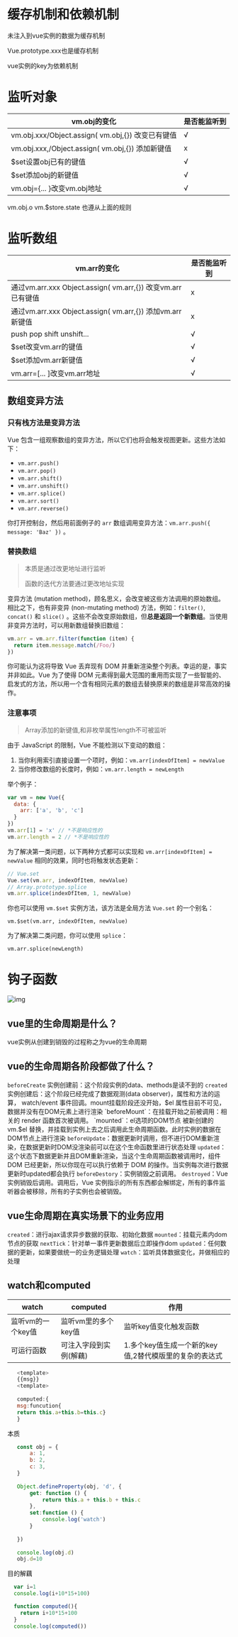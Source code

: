 # 缓存机制和依赖机制

未注入到vue实例的数据为缓存机制

Vue.prototype.xxx也是缓存机制

vue实例的key为依赖机制



# 监听对象

| vm.obj的变化                                      | 是否能监听到 |
| ------------------------------------------------- | ------------ |
| vm.obj.xxx/Object.assign( vm.obj,{}) 改变已有键值 | √            |
| vm.obj.xxx,/Object.assign( vm.obj,{}) 添加新键值  | x            |
| $set设置obj已有的键值                             | √            |
| $set添加obj的新键值                               | √            |
| vm.obj={... }改变vm.obj地址                       | √            |

vm.obj.o    vm.$store.state  也遵从上面的规则

# 监听数组

| vm.arr的变化                                                 | 是否能监听到 |
| ------------------------------------------------------------ | ------------ |
| 通过vm.arr.xxx  Object.assign( vm.arr,{}) 改变vm.arr已有键值 | x            |
| 通过vm.arr.xxx Object.assign( vm.arr,{}) 添加vm.arr新键值    | x            |
| push pop shift unshift...                                    | √            |
| $set改变vm.arr的键值                                         | √            |
| $set添加vm.arr新键值                                         | √            |
| vm.arr=[... ]改变vm.arr地址                                  | √            |

## 数组变异方法

### 只有栈方法是变异方法

Vue 包含一组观察数组的变异方法，所以它们也将会触发视图更新。这些方法如下：

- `vm.arr.push()`
- `vm.arr.pop()`
- `vm.arr.shift()`
- `vm.arr.unshift()`
- `vm.arr.splice()`
- `vm.arr.sort()`
- `vm.arr.reverse()`

你打开控制台，然后用前面例子的 `arr` 数组调用变异方法：`vm.arr.push({ message: 'Baz' })` 。

### 替换数组

> 本质是通过改更地址进行监听
>
> 函数的迭代方法要通过更改地址实现

变异方法 (mutation method)，顾名思义，会改变被这些方法调用的原始数组。相比之下，也有非变异 (non-mutating method) 方法，例如：`filter()`, `concat()` 和 `slice()` 。这些不会改变原始数组，但**总是返回一个新数组**。当使用非变异方法时，可以用新数组替换旧数组：

```js
vm.arr = vm.arr.filter(function (item) {
  return item.message.match(/Foo/)
})
```

你可能认为这将导致 Vue 丢弃现有 DOM 并重新渲染整个列表。幸运的是，事实并非如此。Vue 为了使得 DOM 元素得到最大范围的重用而实现了一些智能的、启发式的方法，所以用一个含有相同元素的数组去替换原来的数组是非常高效的操作。

### 注意事项

> Array添加的新键值,和非枚举属性length不可被监听

由于 JavaScript 的限制，Vue 不能检测以下变动的数组：

1. 当你利用索引直接设置一个项时，例如：`vm.arr[indexOfItem] = newValue`
2. 当你修改数组的长度时，例如：`vm.arr.length = newLength`

举个例子：

```javascript
var vm = new Vue({
  data: {
    arr: ['a', 'b', 'c']
  }
})
vm.arr[1] = 'x' // *不是响应性的
vm.arr.length = 2 // *不是响应性的
```

为了解决第一类问题，以下两种方式都可以实现和 `vm.arr[indexOfItem] = newValue` 相同的效果，同时也将触发状态更新：

```javascript
// Vue.set
Vue.set(vm.arr, indexOfItem, newValue)
// Array.prototype.splice
vm.arr.splice(indexOfItem, 1, newValue)
```

你也可以使用 `vm.$set` 实例方法，该方法是全局方法 `Vue.set` 的一个别名：

```
vm.$set(vm.arr, indexOfItem, newValue)
```

为了解决第二类问题，你可以使用 `splice`：

```
vm.arr.splice(newLength)
```



# 钩子函数


![img](img/2155778-26e10107aaec1030.webp)

## vue里的生命周期是什么？

vue实例从创建到销毁的过程称之为vue的生命周期

## vue的生命周期各阶段都做了什么？

`beforeCreate` 实例创建前：这个阶段实例的data、methods是读不到的
`created` 实例创建后：这个阶段已经完成了数据观测(data observer)，属性和方法的运算， watch/event 事件回调。mount挂载阶段还没开始，$el 属性目前不可见，数据并没有在DOM元素上进行渲染
`beforeMount`：在挂载开始之前被调用：相关的 render 函数首次被调用。
`mounted`：el选项的DOM节点 被新创建的 vm.$el 替换，并挂载到实例上去之后调用此生命周期函数。此时实例的数据在DOM节点上进行渲染
`beforeUpdate`：数据更新时调用，但不进行DOM重新渲染，在数据更新时DOM没渲染前可以在这个生命函数里进行状态处理
`updated`：这个状态下数据更新并且DOM重新渲染，当这个生命周期函数被调用时，组件 DOM 已经更新，所以你现在可以执行依赖于 DOM 的操作。当实例每次进行数据更新时updated都会执行
`beforeDestory`：实例销毁之前调用。
`destroyed`：Vue 实例销毁后调用。调用后，Vue 实例指示的所有东西都会解绑定，所有的事件监听器会被移除，所有的子实例也会被销毁。

## vue生命周期在真实场景下的业务应用

`created`：进行ajax请求异步数据的获取、初始化数据
`mounted`：挂载元素内dom节点的获取
`nextTick`：针对单一事件更新数据后立即操作dom
`updated`：任何数据的更新，如果要做统一的业务逻辑处理
`watch`：监听具体数据变化，并做相应的处理

## watch和computed

| watch             | computed               | 作用                                                   |
| ----------------- | ---------------------- | ------------------------------------------------------ |
| 监听vm的一个key值 | 监听vm里的多个key值    | 监听key值变化触发函数                                  |
| 可运行函数        | 可注入字段到实例(解藕) | 1.多个key值生成一个新的key值,2替代模版里的复杂的表达式 |

```js
   <template>
   {{msg}}
   <template>
   
   computed:{
   msg:funcution{
   return this.a+this.b=this.c}
   }
```

本质

```js
   const obj = {
       a: 1,
       b: 2,
       c: 3,
   }
   
   Object.defineProperty(obj, 'd', {
       get: function () {
           return this.a + this.b + this.c
       },
       set:function () {
           console.log('watch')
       }
   
   })
   
   console.log(obj.d)
   obj.d=10
```

目的解藕

```js
  var i=1
  console.log(i+10*15+100)

  function computed(){
    return i+10*15+100
  }
  console.log(computed())
```

